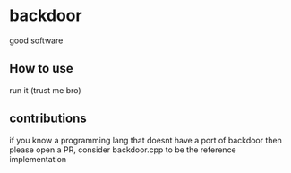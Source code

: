 # backdoor
good software

## How to use
run it (trust me bro)

## contributions
if you know a programming lang that doesnt have a port of backdoor then please open a PR, consider backdoor.cpp to be the reference implementation
